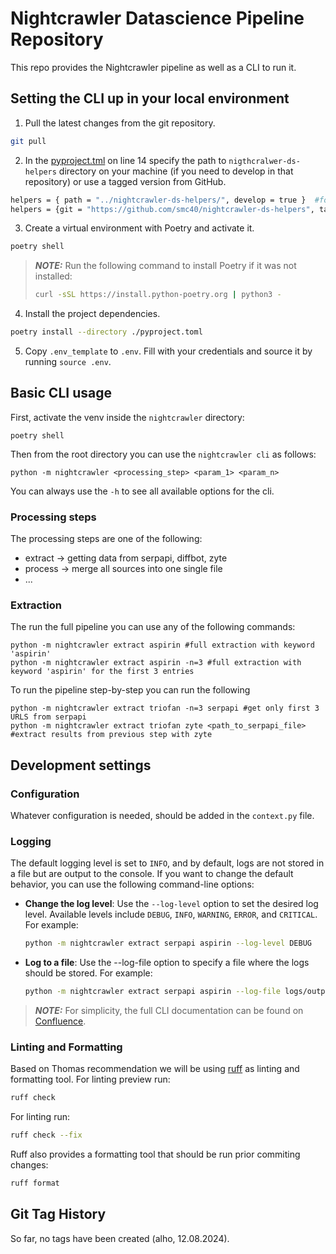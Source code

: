 # Nightcrawler Datascience Pipeline Repository

This repo provides the Nightcrawler pipeline as well as a CLI to run it.

## Setting the CLI up in your local environment

1. Pull the latest changes from the git repository.

```bash
git pull
```

2. In the [pyproject.tml](./pyproject.toml) on line 14 specify the path to `nigthcralwer-ds-helpers` directory on your machine (if you need to develop in that repository) or use a tagged version from GitHub.

```bash
helpers = { path = "../nightcrawler-ds-helpers/", develop = true }  #for using a local version of nigthcrawler-ds-helpers
helpers = {git = "https://github.com/smc40/nightcrawler-ds-helpers", tag = "v0.0.0"} #for using a tagged version from GitHub
```

3. Create a virtual environment with Poetry and activate it.

```bash
poetry shell
```

> **_NOTE:_**  Run the following command to install Poetry if it was not installed:
>```sh
>curl -sSL https://install.python-poetry.org | python3 -
>```

4. Install the project dependencies.

```bash
poetry install --directory ./pyproject.toml
```

5. Copy `.env_template` to `.env`. Fill with your credentials and source it by running `source .env`.

## Basic CLI usage
First, activate the venv inside the `nightcrawler` directory:

```
poetry shell
```

Then from the root directory you can use the `nightcrawler cli` as follows:
```
python -m nightcrawler <processing_step> <param_1> <param_n> 

```

You can always use the `-h` to see all available options for the cli.


### Processing steps
The processing steps are one of the following:

- extract -> getting data from serpapi, diffbot, zyte
- process -> merge all sources into one single file
- ...


### Extraction
The run the full pipeline you can use any of the following commands:
```
python -m nightcrawler extract aspirin #full extraction with keyword 'aspirin'
python -m nightcrawler extract aspirin -n=3 #full extraction with keyword 'aspirin' for the first 3 entries

```

To run the pipeline step-by-step you can run the following
```
python -m nightcrawler extract triofan -n=3 serpapi #get only first 3 URLS from serpapi 
python -m nightcrawler extract triofan zyte <path_to_serpapi_file> #extract results from previous step with zyte

```

## Development settings
### Configuration
Whatever configuration is needed, should be added in the `context.py` file.

### Logging
The default logging level is set to `INFO`, and by default, logs are not stored in a file but are output to the console. 
If you want to change the default behavior, you can use the following command-line options:

- **Change the log level**: Use the `--log-level` option to set the desired log level. Available levels include `DEBUG`, `INFO`, `WARNING`, `ERROR`, and `CRITICAL`. For example:
  ```bash
  python -m nightcrawler extract serpapi aspirin --log-level DEBUG
  ```
- **Log to a file**: Use the --log-file option to specify a file where the logs should be stored. For example:
  ```bash
  python -m nightcrawler extract serpapi aspirin --log-file logs/output.log
  ```


> **_NOTE:_**  For simplicity, the full CLI documentation can be found on [Confluence](https://swissmedic.atlassian.net/wiki/spaces/N/pages/7475365463/CLI).



### Linting and Formatting
Based on Thomas recommendation we will be using [ruff](https://docs.astral.sh/ruff/) as linting and formatting tool.
For linting preview run:
```bash
ruff check
```
For linting run:
```bash
ruff check --fix
```

Ruff also provides a formatting tool that should be run prior commiting changes:
```bash
ruff format
``` 


## Git Tag History
So far, no tags have been created (alho, 12.08.2024).
